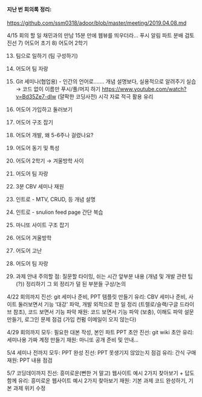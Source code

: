 
#### 지난 번 회의록 정리: 
https://github.com/ssm0318/adoor/blob/master/meeting/2019.04.08.md

4/15 회의 할 일
채민과의 만남
15분 만에 웹뷰를 띄우더라…
푸시 알림
파트 분배 검토
진선
7) 어도어 초기
8) 어도어 2학기


13) 팀으로 일하기 (팀 구성하기)


14) 어도어 팀 자랑


15) Git 세미나(협업용) -  인간의 언어로…….
개념 설명보다, 실용적으로 알려주기
실습 → 코드 없이 이름만 푸시/풀/머지 하기
https://www.youtube.com/watch?v=Bd35Ze7-dIw (얄팍한 코딩사전)
시각 자료 적극 활용
유리
4) 어도어 가입하고 둘러보기
5) 어도어 구조 잡기
6) 어도어 개발, 왜 5-6주나 걸렸나요?


9) 어도어 동기 및 특성
10) 어도어 2학기 → 겨울방학 사이


14) 어도어 팀 자랑
16) 3분 CBV 세미나
재원
1) 인트로 - MTV, CRUD, 등 개념 설명
2) 인트로 - snulion feed page 간단 복습
3) 마니또 사이트 구조 잡기


11) 어도어 겨울방학
12) 어도어 고난


14) 어도어 팀 자랑


17) 과제 안내
주의할 점: 질문할 타이밍, 쉬는 시간
앞부분 내용 (개념 및 개발 관련 팁(?)) 정리하기
그 외 정리가 덜 된 부분들 구상/논의

4/22 회의까지
진선: git 세미나 준비, PPT 템플릿 만들기
유리: CBV 세미나 준비, 사이트 둘러보면서 기능 ‘대강' 파악, 개발 외적으로 한 일 정리 (트렐로/슬랙/구글 드라이브 참조), 코드 보면서 기능 파악
재원: 코드 보면서 기능 파악 (보충), 이해도 파악 설문 만들기, 로그인 문제 점검 (가입 컨펌 이메일이 오지 않는다)

4/29 회의까지
모두: 필요한 대본 작성, 본인 파트 PPT 초안
진선: git wiki 초안
유리: 세미나용 가짜 계정 만들기
재원: 마니또 공개 준비 및 안내... 

5/4 세미나 전까지
모두: PPT 완성
진선: PPT 못생기지 않았는지 점검
유리: 간식 구매
재원: PPT 내용 점검

5/7 코딩데이까지
진선: 흥미로운(뻔한 거 말고) 웹사이트 예시 2가지 찾아보기 + 답도 함께
유리: 흥미로운 웹사이트 예시 2가지 찾아보기
재원: 기본 과제 코드 완성하기, 기본 과제 위키 수정
